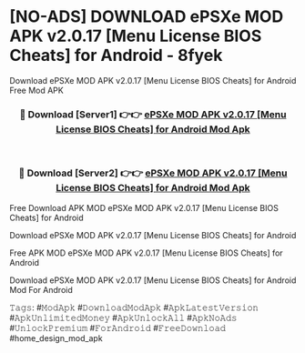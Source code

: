 # [NO-ADS] DOWNLOAD ePSXe MOD APK v2.0.17 [Menu License BIOS Cheats] for Android - 8fyek
Download ePSXe MOD APK v2.0.17 [Menu License BIOS Cheats] for Android Free Mod APK

<div align="center">
<h3>🔴 Download [Server1] 👉👉 <a href="https://apk-comot.site?title=ePSXe_MOD_APK_v2.0.17_[Menu_License_BIOS_Cheats]_for_Android">ePSXe MOD APK v2.0.17 [Menu License BIOS Cheats] for Android Mod Apk</a></h3><br>

<h3>🔴 Download [Server2] 👉👉 <a href="https://apk-comot.site?title=ePSXe_MOD_APK_v2.0.17_[Menu_License_BIOS_Cheats]_for_Android">ePSXe MOD APK v2.0.17 [Menu License BIOS Cheats] for Android Mod Apk</a></h3>
</div>


Free Download APK MOD ePSXe MOD APK v2.0.17 [Menu License BIOS Cheats] for Android

Download ePSXe MOD APK v2.0.17 [Menu License BIOS Cheats] for Android 

Free APK MOD ePSXe MOD APK v2.0.17 [Menu License BIOS Cheats] for Android 

Download ePSXe MOD APK v2.0.17 [Menu License BIOS Cheats] for Android Mod For Android

𝚃𝚊𝚐𝚜: #𝙼𝚘𝚍𝙰𝚙𝚔 #𝙳𝚘𝚠𝚗𝚕𝚘𝚊𝚍𝙼𝚘𝚍𝙰𝚙𝚔 #𝙰𝚙𝚔𝙻𝚊𝚝𝚎𝚜𝚝𝚅𝚎𝚛𝚜𝚒𝚘𝚗 #𝙰𝚙𝚔𝚄𝚗𝚕𝚒𝚖𝚒𝚝𝚎𝚍𝙼𝚘𝚗𝚎𝚢 #𝙰𝚙𝚔𝚄𝚗𝚕𝚘𝚌𝚔𝙰𝚕𝚕 #𝙰𝚙𝚔𝙽𝚘𝙰𝚍𝚜 #𝚄𝚗𝚕𝚘𝚌𝚔𝙿𝚛𝚎𝚖𝚒𝚞𝚖 #𝙵𝚘𝚛𝙰𝚗𝚍𝚛𝚘𝚒𝚍 #𝙵𝚛𝚎𝚎𝙳𝚘𝚠𝚗𝚕𝚘𝚊𝚍 #home_design_mod_apk